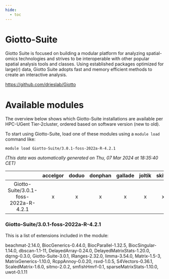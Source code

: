 ```yaml
---
hide:
  - toc
---
```


Giotto-Suite
============


Giotto Suite is focused on building a modular platform for analyzing spatial-omics technologies and strives to be interoperable with other popular spatial analysis tools and classes. Using established packages optimized for large(r) data, Giotto Suite adopts fast and memory efficient methods to create an interactive analysis.

https://github.com/drieslab/Giotto
# Available modules


The overview below shows which Giotto-Suite installations are available per HPC-UGent Tier-2cluster, ordered based on software version (new to old).

To start using Giotto-Suite, load one of these modules using a `module load` command like:

```shell
module load Giotto-Suite/3.0.1-foss-2022a-R-4.2.1
```

*(This data was automatically generated on Thu, 07 Mar 2024 at 18:35:40 CET)*  

| |accelgor|doduo|donphan|gallade|joltik|skitty|
| :---: | :---: | :---: | :---: | :---: | :---: | :---: |
|Giotto-Suite/3.0.1-foss-2022a-R-4.2.1|x|x|x|x|x|x|


### Giotto-Suite/3.0.1-foss-2022a-R-4.2.1

This is a list of extensions included in the module:

beachmat-2.14.0, BiocGenerics-0.44.0, BiocParallel-1.32.5, BiocSingular-1.14.0, dbscan-1.1-11, DelayedArray-0.24.0, DelayedMatrixStats-1.20.0, dqrng-0.3.0, Giotto-Suite-3.0.1, IRanges-2.32.0, limma-3.54.0, Matrix-1.5-3, MatrixGenerics-1.10.0, RcppAnnoy-0.0.20, rsvd-1.0.5, S4Vectors-0.36.1, ScaledMatrix-1.6.0, sitmo-2.0.2, smfishHmrf-0.1, sparseMatrixStats-1.10.0, uwot-0.1.11